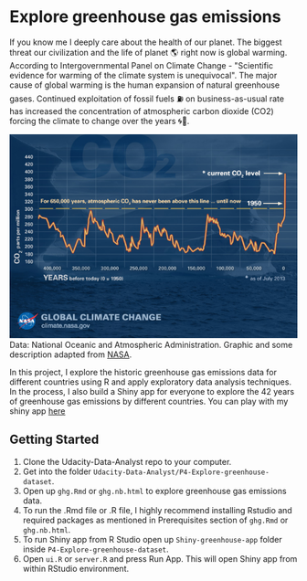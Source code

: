 # Explore greenhouse gas emissions 
If you know me I deeply care about the health of our planet. The biggest threat our civilization and the life of planet :earth_americas: right now is global warming. According to Intergovernmental Panel on Climate Change - "Scientific evidence for warming of the climate system is unequivocal". The major cause of global warming is the human expansion of natural greenhouse gases. Continued exploitation of fossil fuels :fuelpump: on business-as-usual rate has increased the concentration of atmospheric carbon dioxide (CO2) forcing the climate to change over the years :cyclone::ocean:.

![relentless_rise_of_co2](images/relentless_rise_of_co2.jpg)
<br>
Data: National Oceanic and Atmospheric Administration. Graphic and some description adapted from [NASA](https://climate.nasa.gov/causes/).

In this project, I explore the historic greenhouse gas emissions data for different countries using R and apply exploratory data analysis techniques. In the process, I also build a Shiny app for everyone to explore the 42 years of greenhouse gas emissions by different countries. You can play with my shiny app [here](https://arjan-hada.shinyapps.io/greenhouse-gas/)

## Getting Started
1. Clone the Udacity-Data-Analyst repo to your computer.
2. Get into the folder `Udacity-Data-Analyst/P4-Explore-greenhouse-dataset`.
3. Open up `ghg.Rmd` or `ghg.nb.html` to explore greenhouse gas emissions data.
4. To run the .Rmd file or .R file, I highly recommend installing Rstudio and required packages as mentioned in Prerequisites section of `ghg.Rmd` or `ghg.nb.html`.
4. To run Shiny app from R Studio open up `Shiny-greenhouse-app` folder inside `P4-Explore-greenhouse-dataset`.
5. Open `ui.R` or `server.R` and press Run App. This will open Shiny app from within RStudio environment.

